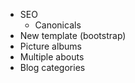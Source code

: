 - SEO
    - Canonicals
- New template (bootstrap)
- Picture albums
- Multiple abouts
- Blog categories
